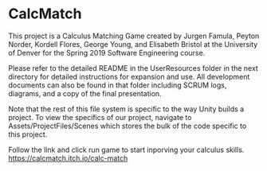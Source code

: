 # CalcMatch

This project is a Calculus Matching Game created by 
Jurgen Famula, Peyton Norder, Kordell Flores, George Young, and Elisabeth 
Bristol at the University of Denver for the Spring 2019 Software Engineering
course. 

Please refer to the detailed README in the UserResources folder in the next 
directory for detailed instructions for expansion and use. All development 
documents can also be found in that folder including SCRUM logs, diagrams, and
a copy of the final presentation.

Note that the rest of this file system is specific to the way Unity builds a 
project. To view the specifics of our project, navigate to 
Assets/ProjectFiles/Scenes which stores the bulk of the code specific to 
this project. 

Follow the link and click run game to start inporving your calculus skills.
https://calcmatch.itch.io/calc-match 